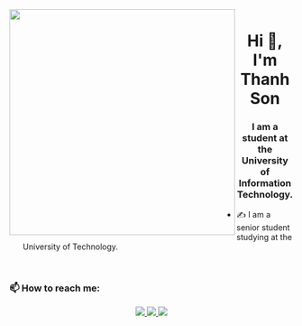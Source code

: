 <img align="left" width="400" src="https://github.githubassets.com/images/modules/profile/profile-first-repo.svg">
<h1 align="center">Hi 👋, I'm Thanh Son</h1>
<p align="center">
  <h3 align="center">I am a student at the University of Information Technology. </h3>
</p>


- ✍ I am a senior student studying at the University of Technology.

<br />

### 📫 How to reach me:

<p align="center">
  <a href="https://www.facebook.com/sonn2012/" alt="Facebook">
    <img src="https://img.icons8.com/fluent/48/000000/facebook-new.png" target="_blank" />
  </a> 
  <a href="https://github.com/ThanhSon2012" alt="Github">
    <img src="https://img.icons8.com/fluent/48/000000/github.png"/>
  </a> 
  <a href="mailto:thanhson5345@gmail.com" alt="Email">
    <img src="https://img.icons8.com/fluent/48/000000/mailing.png"/>
  </a>
</p>
